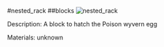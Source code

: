 #nested_rack
##blocks
![nested_rack](https://dragon-force-studio.com/images/EF_wiki/nested_rack.png)

Description:  A block to hatch the Poison wyvern egg 

Materials:   unknown